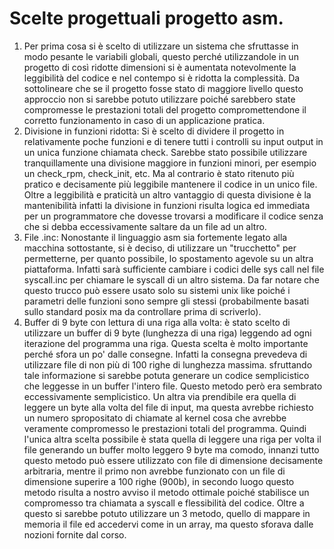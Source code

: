 # Scelte progettuali progetto asm.

1. Per prima cosa si è scelto di utilizzare un sistema che sfruttasse in modo pesante le variabili globali, questo perché utilizzandole in un progetto di così ridotte dimensioni si è aumentata notevolmente la leggibilità del codice e nel contempo si è ridotta la complessità. Da sottolineare che se il progetto fosse stato di maggiore livello questo approccio non si sarebbe potuto utilizzare poiché sarebbero state compromesse le prestazioni totali del progetto compromettendone il corretto funzionamento in caso di un applicazione pratica.
2. Divisione in funzioni ridotta: Si è scelto di dividere il progetto in relativamente poche funzioni e di tenere tutti i controlli su input output in un unica funzione chiamata check. Sarebbe stato possibile utilizzare tranquillamente una divisione maggiore in funzioni minori, per esempio un check_rpm, check_init, etc. Ma al contrario è stato ritenuto più pratico e decisamente più leggibile mantenere il codice in un unico file. Oltre a leggibilità e praticità un altro vantaggio di questa divisione è la mantenibilità infatti la divisione in funzioni risulta logica ed immediata per un programmatore che dovesse trovarsi a modificare il codice senza che si debba eccessivamente saltare da un file ad un altro.
3. File .inc: Nonostante il linguaggio asm sia fortemente legato alla macchina sottostante, si è deciso, di utilizzare un "trucchetto" per permetterne, per quanto possibile, lo spostamento agevole su un altra piattaforma. Infatti sarà sufficiente cambiare i codici delle sys call nel file syscall.inc per chiamare le syscall di un altro sistema. Da far notare che questo trucco può essere usato solo su sistemi unix like poiché i parametri delle funzioni sono sempre gli stessi (probabilmente basati sullo standard posix ma da controllare prima di scriverlo).
4. Buffer di 9 byte con lettura di una riga alla volta: è stato scelto di utilizzare un buffer di 9 byte (lunghezza di una riga) leggendo ad ogni iterazione del programma una riga. Questa scelta è molto importante perché sfora un po' dalle consegne. Infatti la consegna prevedeva di utilizzare file di non più di 100 righe di lunghezza massima. sfruttando tale informazione si sarebbe potuta generare un codice semplicistico che leggesse in un buffer l'intero file. Questo metodo però era sembrato eccessivamente semplicistico. Un altra via prendibile era quella di leggere un byte alla volta del file di input, ma questa avrebbe richiesto un numero spropositato di chiamate al kernel cosa che avrebbe veramente compromesso le prestazioni totali del programma. Quindi l'unica altra scelta possibile è stata quella di leggere una riga per volta il file generando un buffer molto leggero 9 byte ma comodo, innanzi tutto questo metodo può essere utilizzato con file di dimensione decisamente arbitraria, mentre il primo non avrebbe funzionato con un file di dimensione superire a 100 righe (900b), in secondo luogo questo metodo risulta a nostro avviso il metodo ottimale poiché stabilisce un compromesso tra chiamata a syscall e flessibilità del codice. Oltre a questo si sarebbe potuto utilizzare un 3 metodo, quello di mappare in memoria il file ed accedervi come in un array, ma questo sforava dalle nozioni fornite dal corso.
